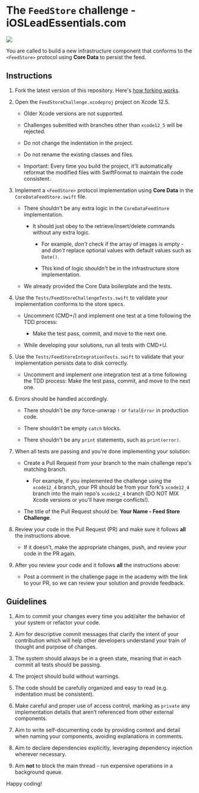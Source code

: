 # The `FeedStore` challenge - iOSLeadEssentials.com

![](https://github.com/essentialdevelopercom/ios-lead-essentials-feed-store-challenge/workflows/CI/badge.svg)

You are called to build a new infrastructure component that conforms to the `<FeedStore>` protocol using **Core Data** to persist the feed.

## Instructions

1) Fork the latest version of this repository. Here's <a href="https://guides.github.com/activities/forking" target="_blank">how forking works</a>.

2) Open the `FeedStoreChallenge.xcodeproj` project on Xcode 12.5.
	
	- Older Xcode versions are not supported.
	
	- Challenges submitted with branches other than `xcode12_5` will be rejected.

	- Do not change the indentation in the project.

	- Do not rename the existing classes and files.

	- Important: Every time you build the project, it'll automatically reformat the modified files with SwiftFormat to maintain the code consistent.

3) Implement a `<FeedStore>` protocol implementation using **Core Data** in the `CoreDataFeedStore.swift` file.

	- There shouldn't be any extra logic in the `CoreDataFeedStore` implementation. 
		
		- It should just obey to the retrieve/insert/delete commands without any extra logic.
			
			- For example, *don't* check if the array of images is empty - and *don't* replace optional values with default values such as `Date()`.

			- This kind of logic shouldn't be in the infrastructure store implementation.

	- We already provided the Core Data boilerplate and the tests.

4) Use the `Tests/FeedStoreChallengeTests.swift` to validate your implementation conforms to the store specs.
	
	- Uncomment (CMD+/) and implement one test at a time following the TDD process: 
	
		- Make the test pass, commit, and move to the next one.

	- While developing your solutions, run all tests with CMD+U.

5) Use the `Tests/FeedStoreIntegrationTests.swift` to validate that your implementation persists data to disk correctly.

	- Uncomment and implement one integration test at a time following the TDD process: Make the test pass, commit, and move to the next one.

6) Errors should be handled accordingly.
	
	- There shouldn't be *any* force-unwrap `!` or `fatalError` in production code.

	- There shouldn't be empty `catch` blocks.

	- There shouldn't be any `print` statements, such as `print(error)`.

7) When all tests are passing and you're done implementing your solution:

	- Create a Pull Request from your branch to the main challenge repo's matching branch.

		- For example, if you implemented the challenge using the `xcode12_4` branch, your PR should be from your fork's `xcode12_4` branch into the main repo's `xcode12_4` branch (DO NOT MIX Xcode versions or you'll have merge conflicts!).

	- The title of the Pull Request should be: **Your Name - Feed Store Challenge**.

8) Review your code in the Pull Request (PR) and make sure it follows **all** the instructions above. 

	- If it doesn't, make the appropriate changes, push, and review your code in the PR again.

9) After you review your code and it follows **all** the instructions above:
	
	- Post a comment in the challenge page in the academy with the link to your PR, so we can review your solution and provide feedback.


## Guidelines

1) Aim to commit your changes every time you add/alter the behavior of your system or refactor your code.

2) Aim for descriptive commit messages that clarify the intent of your contribution which will help other developers understand your train of thought and purpose of changes.

3) The system should always be in a green state, meaning that in each commit all tests should be passing.

4) The project should build without warnings.

5) The code should be carefully organized and easy to read (e.g. indentation must be consistent).

6) Make careful and proper use of access control, marking as `private` any implementation details that aren’t referenced from other external components.

7) Aim to write self-documenting code by providing context and detail when naming your components, avoiding explanations in comments.

8) Aim to declare dependencies explicitly, leveraging dependency injection wherever necessary.

9) Aim **not** to block the main thread - run expensive operations in a background queue.

Happy coding!
